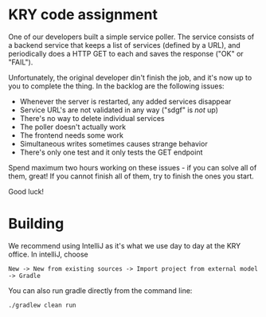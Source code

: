 # KRY code assignment

One of our developers built a simple service poller.
The service consists of a backend service that keeps a list of services (defined by a URL), and periodically does a HTTP GET to each and saves the response ("OK" or "FAIL").

Unfortunately, the original developer din't finish the job, and it's now up to you to complete the thing.
In the backlog are the following issues:

- Whenever the server is restarted, any added services disappear
- Service URL's are not validated in any way ("sdgf" is _not_ up)
- There's no way to delete individual services
- The poller doesn't actually work
- The frontend needs some work
- Simultaneous writes sometimes causes strange behavior
- There's only one test and it only tests the GET endpoint

Spend maximum two hours working on these issues - if you can solve all of them, great!
If you cannot finish all of them, try to finish the ones you start.

Good luck!

# Building
We recommend using IntelliJ as it's what we use day to day at the KRY office.
In intelliJ, choose
```
New -> New from existing sources -> Import project from external model -> Gradle
```

You can also run gradle directly from the command line:
```
./gradlew clean run
```
